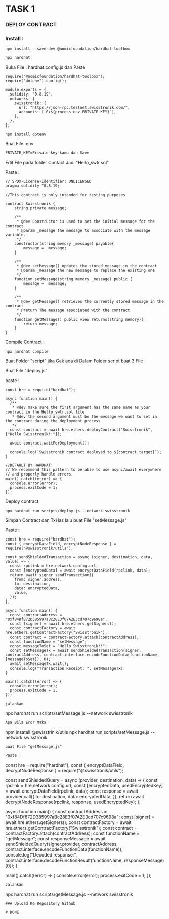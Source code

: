 # TASK 1

### DEPLOY CONTRACT

### Install : 

```
npm install --save-dev @nomicfoundation/hardhat-toolbox
```
```
npx hardhat
```

Buka File : hardhat.config.js dan Paste

```
require("@nomicfoundation/hardhat-toolbox");
require("dotenv").config();

module.exports = {
  solidity: "0.8.19",
  networks: {
    swisstronik: {
      url: "https://json-rpc.testnet.swisstronik.com/",
      accounts: [`0x${process.env.PRIVATE_KEY}`],
    },
  },
};
```
```
npm install dotenv
```
Buat File .env
```
PRIVATE_KEY=Private-key-kamu dan Save
```

Edit File pada folder Contact Jadi "Hello_swtr.sol"

Paste : 
```
// SPDX-License-Identifier: UNLICENSED
pragma solidity ^0.8.19;

//This contract is only intended for testing purposes

contract Swisstronik {
    string private message;

    /**
     * @dev Constructor is used to set the initial message for the contract
     * @param _message the message to associate with the message variable.
     */
    constructor(string memory _message) payable{
        message = _message;
    }

    /**
     * @dev setMessage() updates the stored message in the contract
     * @param _message the new message to replace the existing one
     */
    function setMessage(string memory _message) public {
        message = _message;
    }

    /**
     * @dev getMessage() retrieves the currently stored message in the contract
     * @return The message associated with the contract
     */
    function getMessage() public view returns(string memory){
        return message;
    }
}
```

Compile Contract : 

```
npx hardhat compile
```
Buat Folder "script" jika Gak ada
di Dalam Folder script buat 3 File

Buat File "deploy.js"

paste : 

```
const hre = require("hardhat");

async function main() {
  /**
   * @dev make sure the first argument has the same name as your contract in the Hello_swtr.sol file
   * @dev the second argument must be the message we want to set in the contract during the deployment process
   */
  const contract = await hre.ethers.deployContract("Swisstronik", ["Hello Swisstronik!!"]);

  await contract.waitForDeployment();

  console.log(`Swisstronik contract deployed to ${contract.target}`);
}

//DEFAULT BY HARDHAT:
// We recommend this pattern to be able to use async/await everywhere
// and properly handle errors.
main().catch((error) => {
  console.error(error);
  process.exitCode = 1;
});
```

Deploy contract

```
npx hardhat run scripts/deploy.js --network swisstronik
```
Simpan Contract dan TxHas lalu buat File "setMessage.js"

Paste : 
```
const hre = require("hardhat");
const { encryptDataField, decryptNodeResponse } = require("@swisstronik/utils");

const sendShieldedTransaction = async (signer, destination, data, value) => {
  const rpclink = hre.network.config.url;
  const [encryptedData] = await encryptDataField(rpclink, data);
  return await signer.sendTransaction({
    from: signer.address,
    to: destination,
    data: encryptedData,
    value,
  });
};

async function main() {
  const contractAddress = "0xf84Df872D385997aBc28E3f07A2E3cd707c9698a";
  const [signer] = await hre.ethers.getSigners();
  const contractFactory = await hre.ethers.getContractFactory("Swisstronik");
  const contract = contractFactory.attach(contractAddress);
  const functionName = "setMessage";
  const messageToSet = "Hello Swisstronik!!";
  const setMessageTx = await sendShieldedTransaction(signer, contractAddress, contract.interface.encodeFunctionData(functionName, [messageToSet]), 0);
  await setMessageTx.wait();
  console.log("Transaction Receipt: ", setMessageTx);
}

main().catch((error) => {
  console.error(error);
  process.exitCode = 1;
});

jalankan

```
npx hardhat run scripts/setMessage.js --network swisstronik
```
Apa Bila Eror Maka
```
npm insatall @swisstrinik/utils
npx hardhat run scripts/setMessage.js --network swisstronik
```
buat File "getMessage.js"

Paste : 
```
const hre = require("hardhat");
const { encryptDataField, decryptNodeResponse } = require("@swisstronik/utils");

const sendShieldedQuery = async (provider, destination, data) => {
  const rpclink = hre.network.config.url;
  const [encryptedData, usedEncryptedKey] = await encryptDataField(rpclink, data);
  const response = await provider.call({
    to: destination,
    data: encryptedData,
  });
  return await decryptNodeResponse(rpclink, response, usedEncryptedKey);
};

async function main() {
  const contractAddress = "0xf84Df872D385997aBc28E3f07A2E3cd707c9698a";
  const [signer] = await hre.ethers.getSigners();
  const contractFactory = await hre.ethers.getContractFactory("Swisstronik");
  const contract = contractFactory.attach(contractAddress);
  const functionName = "getMessage";
  const responseMessage = await sendShieldedQuery(signer.provider, contractAddress, contract.interface.encodeFunctionData(functionName));
  console.log("Decoded response:", contract.interface.decodeFunctionResult(functionName, responseMessage)[0]);
}

main().catch((error) => {
  console.error(error);
  process.exitCode = 1;
});
```
Jalankan
```
npx hardhat run scripts/getMessage.js --network swisstronik
```
### Upload Ke Repository Github

# DONE
